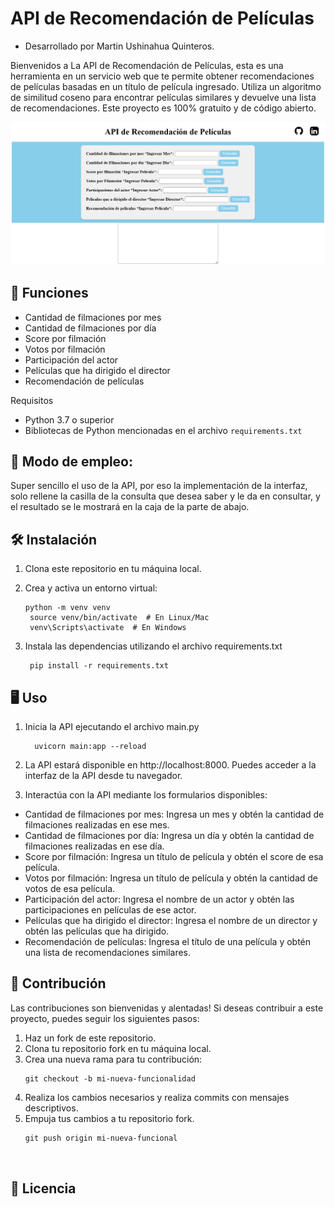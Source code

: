 #  API de Recomendación de Películas
- Desarrollado por Martin Ushinahua Quinteros.

Bienvenidos a La API de Recomendación de Películas, esta es una herramienta en un servicio web que te permite obtener recomendaciones de películas basadas en un título de película ingresado.
Utiliza un algoritmo de similitud coseno para encontrar películas similares y devuelve una lista de recomendaciones.
Este proyecto es 100% gratuito y de código abierto.

![](https://github.com/martinushinahu/deploy_api/blob/main/backend/screenshot/index.png)

## 🌟 Funciones
  - Cantidad de filmaciones por mes
  - Cantidad de filmaciones por día
  - Score por filmación
  - Votos por filmación
  - Participación del actor
  - Películas que ha dirigido el director
  - Recomendación de películas

Requisitos
- Python 3.7 o superior
- Bibliotecas de Python mencionadas en el archivo `requirements.txt`

## 📖 Modo de empleo:
Super sencillo el uso de la API, por eso la implementación de la interfaz, solo rellene
la casilla de la consulta que desea saber y le da en consultar, y el resultado se le mostrará
en la caja de la parte de abajo.

## 🛠️ Instalación

1. Clona este repositorio en tu máquina local.

2. Crea y activa un entorno virtual:

   ```shell
   python -m venv venv
    source venv/bin/activate  # En Linux/Mac
    venv\Scripts\activate  # En Windows

3. Instala las dependencias utilizando el archivo requirements.txt

   ```shell
    pip install -r requirements.txt

## 🖥️ Uso

 1. Inicia la API ejecutando el archivo main.py

    ```shell
      uvicorn main:app --reload

2. La API estará disponible en http://localhost:8000. Puedes acceder a la interfaz de la API desde tu navegador.

3. Interactúa con la API mediante los formularios disponibles:
   
  - Cantidad de filmaciones por mes: Ingresa un mes y obtén la cantidad de filmaciones realizadas en ese mes.
  - Cantidad de filmaciones por día: Ingresa un día y obtén la cantidad de filmaciones realizadas en ese día.
  - Score por filmación: Ingresa un título de película y obtén el score de esa película.
  - Votos por filmación: Ingresa un título de película y obtén la cantidad de votos de esa película.
  - Participación del actor: Ingresa el nombre de un actor y obtén las participaciones en películas de ese actor.
  - Películas que ha dirigido el director: Ingresa el nombre de un director y obtén las películas que ha dirigido.
  - Recomendación de películas: Ingresa el título de una película y obtén una lista de recomendaciones similares.


    
## 👥 Contribución
Las contribuciones son bienvenidas y alentadas! Si deseas contribuir a este proyecto, puedes seguir los siguientes pasos:

1. Haz un fork de este repositorio.
2. Clona tu repositorio fork en tu máquina local.
3. Crea una nueva rama para tu contribución:
     ```shell
     git checkout -b mi-nueva-funcionalidad
     
4. Realiza los cambios necesarios y realiza commits con mensajes descriptivos.
5. Empuja tus cambios a tu repositorio fork.
   ```shell
   git push origin mi-nueva-funcional

  
## 📜 Licencia










